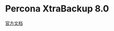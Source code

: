 # Percona XtraBackup 8.0

[官方文档](https://docs.percona.com/percona-xtrabackup/8.0/installation.html)







